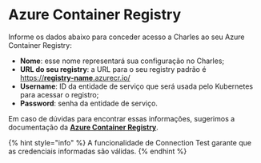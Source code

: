 # Azure Container Registry

Informe os dados abaixo para conceder acesso a Charles ao seu Azure Container Registry:

* **Nome**: esse nome representará sua configuração no Charles;
* **URL do seu registry**: a URL para o seu registry padrão é [https://**registry-name**.azurecr.io/](https://registry-name.azurecr.io/)
* **Username**: ID da entidade de serviço que será usada pelo Kubernetes para acessar o registro;
* **Password**: senha da entidade de serviço.

Em caso de dúvidas para encontrar essas informações, sugerimos a documentação da [**Azure Container Registry**](https://docs.microsoft.com/en-us/azure/container-registry/container-registry-concepts).

{% hint style="info" %}
A funcionalidade de Connection Test garante que as credenciais informadas são válidas.
{% endhint %}

